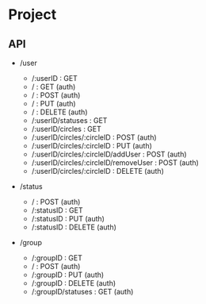 # Project

## API
  - /user
    - /:userID : GET
    - / : GET (auth)
    - / : POST (auth)
    - / : PUT (auth)
    - / : DELETE (auth)
    - /:userID/statuses : GET
    - /:userID/circles : GET
    - /:userID/circles/:circleID : POST (auth)
    - /:userID/circles/:circleID : PUT (auth)
    - /:userID/circles/:circleID/addUser : POST (auth)
    - /:userID/circles/:circleID/removeUser : POST (auth)
    - /:userID/circles/:circleID : DELETE (auth)

  - /status
    - / : POST (auth)
    - /:statusID : GET
    - /:statusID : PUT (auth)
    - /:statusID : DELETE (auth)  

  - /group
    - /:groupID : GET
    - / : POST (auth)
    - /:groupID : PUT (auth)
    - /:groupID : DELETE (auth)
    - /:groupID/statuses : GET (auth)